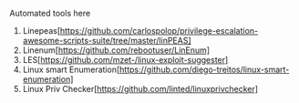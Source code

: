 Automated tools here
1. Linepeas[https://github.com/carlospolop/privilege-escalation-awesome-scripts-suite/tree/master/linPEAS]
2. Linenum[https://github.com/rebootuser/LinEnum]
3. LES[https://github.com/mzet-/linux-exploit-suggester]
4. Linux smart Enumeration[https://github.com/diego-treitos/linux-smart-enumeration]
5. Linux Priv Checker[https://github.com/linted/linuxprivchecker]
